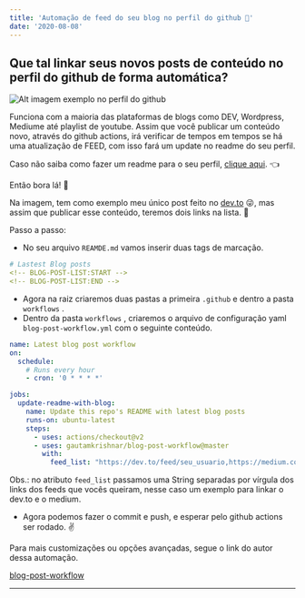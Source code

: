 ```yaml
---
title: 'Automação de feed do seu blog no perfil do github 🤖'
date: '2020-08-08'
---
```


## Que tal linkar seus novos posts de conteúdo no perfil do github de forma automática?

![Alt imagem exemplo no perfil do github](https://dev-to-uploads.s3.amazonaws.com/i/de1f6g3icujra84gpmfd.png)

Funciona com a maioria das plataformas de blogs como DEV, Wordpress, Mediume até playlist de youtube. Assim que você publicar um conteúdo novo, através do github actions, irá verificar de tempos em tempos se há uma atualização de FEED, com isso fará um update no readme do seu perfil.

Caso não saiba como fazer um readme para o seu perfil, [clique aqui](https://dev.to/leoyassuda/um-readme-para-o-seu-user-do-github-27pf). 👈

Então bora lá! 🦾

Na imagem, tem como exemplo meu único post feito no [dev.to](http://dev.to) 😜, mas assim que publicar esse conteúdo, teremos dois links na lista. 🤟

Passo a passo:

- No seu arquivo `REAMDE.md` vamos inserir duas tags de marcação.

```yaml
# Lastest Blog posts
<!-- BLOG-POST-LIST:START -->
<!-- BLOG-POST-LIST:END -->
```

- Agora na raiz criaremos duas pastas a primeira `.github` e dentro a pasta `workflows` .
- Dentro da pasta `workflows` , criaremos o arquivo de configuração yaml `blog-post-workflow.yml` com o seguinte conteúdo.

```yaml
name: Latest blog post workflow
on:
  schedule:
    # Runs every hour
    - cron: '0 * * * *'

jobs:
  update-readme-with-blog:
    name: Update this repo's README with latest blog posts
    runs-on: ubuntu-latest
    steps:
      - uses: actions/checkout@v2
      - uses: gautamkrishnar/blog-post-workflow@master
        with:
          feed_list: "https://dev.to/feed/seu_usuario,https://medium.com/feed/@seu_usuario"
```

Obs.: no atributo `feed_list` passamos uma String separadas por vírgula dos links dos feeds que vocês queiram, nesse caso um exemplo para linkar o dev.to e o medium.

- Agora podemos fazer o commit e push, e esperar pelo github actions ser rodado. ✌️

Para mais customizações ou opções avançadas, segue o link do autor dessa automação.

[blog-post-workflow](https://github.com/gautamkrishnar/blog-post-workflow#options)

---